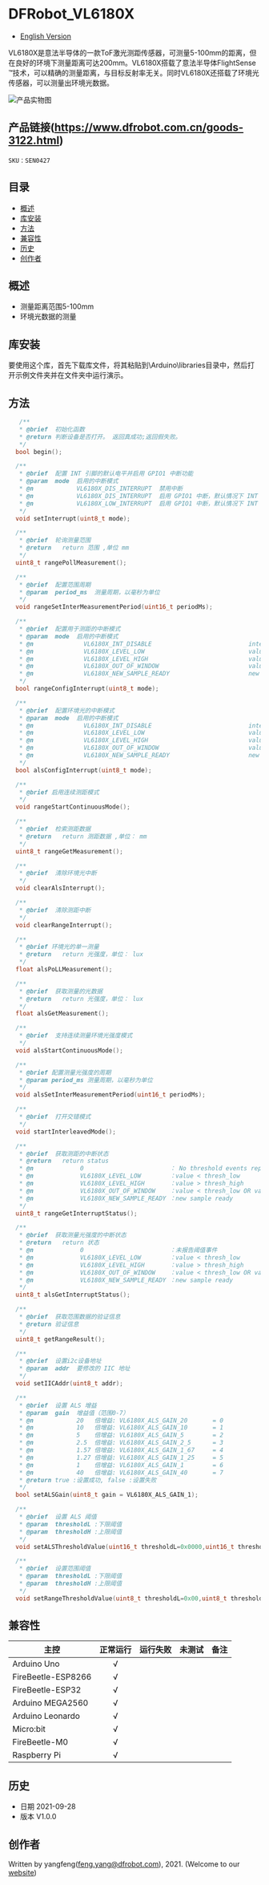 # DFRobot_VL6180X

- [English Version](./README.md)

VL6180X是意法半导体的一款ToF激光测距传感器，可测量5-100mm的距离，但在良好的环境下测量距离可达200mm。VL6180X搭载了意法半导体FlightSense ™技术，可以精确的测量距离，与目标反射率无关。同时VL6180X还搭载了环境光传感器，可以测量出环境光数据。

![产品实物图](./resources/images/SEN0427.png)


## 产品链接(https://www.dfrobot.com.cn/goods-3122.html)
    SKU：SEN0427

## 目录

* [概述](#概述)
* [库安装](#库安装)
* [方法](#方法)
* [兼容性](#兼容性)
* [历史](#历史)
* [创作者](#创作者)


## 概述

* 测量距离范围5-100mm
* 环境光数据的测量

## 库安装

要使用这个库，首先下载库文件，将其粘贴到\Arduino\libraries目录中，然后打开示例文件夹并在文件夹中运行演示。


## 方法

```C++
   /**
   * @brief  初始化函数
   * @return 判断设备是否打开。 返回真成功;返回假失败。
   */
  bool begin();

  /**
   * @brief  配置 INT 引脚的默认电平并启用 GPIO1 中断功能
   * @param  mode  启用的中断模式
   * @n            VL6180X_DIS_INTERRUPT  禁用中断
   * @n            VL6180X_DIS_INTERRUPT  启用 GPIO1 中断，默认情况下 INT 为高
   * @n            VL6180X_LOW_INTERRUPT  启用 GPIO1 中断，默认情况下 INT 为低
   */
  void setInterrupt(uint8_t mode);

  /**
   * @brief  轮询测量范围
   * @return   return 范围 ,单位 mm
   */
  uint8_t rangePollMeasurement();

  /**
   * @brief  配置范围周期
   * @param  period_ms  测量周期，以毫秒为单位
   */
  void rangeSetInterMeasurementPeriod(uint16_t periodMs);

  /**
   * @brief  配置用于测距的中断模式
   * @param  mode  启用的中断模式
   * @n              VL6180X_INT_DISABLE                           interrupt disable                   
   * @n              VL6180X_LEVEL_LOW                             value < thresh_low                      
   * @n              VL6180X_LEVEL_HIGH                            value > thresh_high                      
   * @n              VL6180X_OUT_OF_WINDOW                         value < thresh_low OR value > thresh_high
   * @n              VL6180X_NEW_SAMPLE_READY                      new sample ready                      
   */
  bool rangeConfigInterrupt(uint8_t mode);

  /**
   * @brief  配置环境光的中断模式
   * @param  mode  启用的中断模式
   * @n              VL6180X_INT_DISABLE                           interrupt disable                   
   * @n              VL6180X_LEVEL_LOW                             value < thresh_low                      
   * @n              VL6180X_LEVEL_HIGH                            value > thresh_high                      
   * @n              VL6180X_OUT_OF_WINDOW                         value < thresh_low OR value > thresh_high
   * @n              VL6180X_NEW_SAMPLE_READY                      new sample ready                      
   */
  bool alsConfigInterrupt(uint8_t mode);

  /**
   * @brief 启用连续测距模式
   */
  void rangeStartContinuousMode();

  /**
   * @brief  检索测距数据
   * @return   return 测距数据 ,单位： mm
   */
  uint8_t rangeGetMeasurement();

  /**
   * @brief  清除环境光中断
   */
  void clearAlsInterrupt();

  /**
   * @brief  清除测距中断
   */
  void clearRangeInterrupt();

  /**
   * @brief 环境光的单一测量
   * @return   return 光强度，单位： lux
   */
  float alsPoLLMeasurement();

  /**
   * @brief  获取测量的光数据
   * @return   return 光强度，单位： lux
   */
  float alsGetMeasurement();

  /**
   * @brief  支持连续测量环境光强度模式
   */
  void alsStartContinuousMode();

  /**
   * @brief 配置测量光强度的周期
   * @param period_ms 测量周期，以毫秒为单位
   */
  void alsSetInterMeasurementPeriod(uint16_t periodMs);

  /**
   * @brief  打开交错模式
   */
  void startInterleavedMode();

  /**
   * @brief  获取测距的中断状态
   * @return   return status
   * @n             0                        ： No threshold events reported
   * @n             VL6180X_LEVEL_LOW        ：value < thresh_low
   * @n             VL6180X_LEVEL_HIGH       ：value > thresh_high
   * @n             VL6180X_OUT_OF_WINDOW    ：value < thresh_low OR value > thresh_high
   * @n             VL6180X_NEW_SAMPLE_READY ：new sample ready
   */
  uint8_t rangeGetInterruptStatus();

  /**
   * @brief  获取测量光强度的中断状态
   * @return   return 状态
   * @n             0                        ：未报告阈值事件
   * @n             VL6180X_LEVEL_LOW        ：value < thresh_low
   * @n             VL6180X_LEVEL_HIGH       ：value > thresh_high
   * @n             VL6180X_OUT_OF_WINDOW    ：value < thresh_low OR value > thresh_high
   * @n             VL6180X_NEW_SAMPLE_READY ：new sample ready
   */
  uint8_t alsGetInterruptStatus();

  /**
   * @brief  获取范围数据的验证信息
   * @return 验证信息
   */
  uint8_t getRangeResult();

  /**
   * @brief  设置i2c设备地址
   * @param  addr  要修改的 IIC 地址
   */
  void setIICAddr(uint8_t addr);

  /**
   * @brief  设置 ALS 增益
   * @param  gain  增益值（范围0-7）
   * @n            20   倍增益: VL6180X_ALS_GAIN_20       = 0
   * @n            10   倍增益: VL6180X_ALS_GAIN_10       = 1
   * @n            5    倍增益: VL6180X_ALS_GAIN_5        = 2
   * @n            2.5  倍增益: VL6180X_ALS_GAIN_2_5      = 3
   * @n            1.57 倍增益: VL6180X_ALS_GAIN_1_67     = 4
   * @n            1.27 倍增益: VL6180X_ALS_GAIN_1_25     = 5
   * @n            1    倍增益: VL6180X_ALS_GAIN_1        = 6
   * @n            40   倍增益: VL6180X_ALS_GAIN_40       = 7
   * @return true :设置成功, false :设置失败
   */
  bool setALSGain(uint8_t gain = VL6180X_ALS_GAIN_1);

  /**
   * @brief  设置 ALS 阈值
   * @param  thresholdL :下限阈值
   * @param  thresholdH :上限阈值
   */
  void setALSThresholdValue(uint16_t thresholdL=0x0000,uint16_t thresholdH=0xFFFF);

  /**
   * @brief  设置范围阈值
   * @param  thresholdL :下限阈值
   * @param  thresholdH :上限阈值
   */
  void setRangeThresholdValue(uint8_t thresholdL=0x00,uint8_t thresholdH=0xFF);
```


## 兼容性

主控               |  正常运行    |   运行失败    |   未测试    | 备注
| ------------------ | :-------: | :--------: | :------: | ------- |
| Arduino Uno        |     √     |            |          |         |
| FireBeetle-ESP8266 |     √     |            |          |         |
| FireBeetle-ESP32   |     √     |            |          |         |
| Arduino MEGA2560   |     √     |            |          |         |
| Arduino Leonardo   |     √     |            |          |         |
| Micro:bit          |     √     |            |          |         |
| FireBeetle-M0      |     √     |            |          |         |
| Raspberry Pi       |     √     |            |          |         |


## 历史

- 日期 2021-09-28
- 版本 V1.0.0


## 创作者

Written by yangfeng(feng.yang@dfrobot.com), 2021. (Welcome to our [website](https://www.dfrobot.com/))

